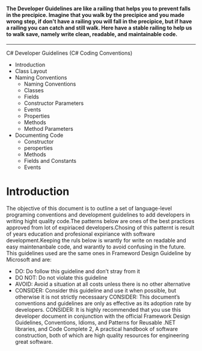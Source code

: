 #### The Developer Guidelines are like a railing that helps you to prevent falls in the precipice. Imagine that you walk by the precipice and you made wrong step, if don't have a railing you will fall in the precipice, but if have a railing you can catch and still walk. Here have a stable railing to help us to walk save, namely write clean, readable, and maintainable code.

---

C# Developer Guidelines (C# Coding Conventions)

* Introduction
* Class Layout
* Naming Conventions
	* Naming Conventions
	* Classes
	* Fields
	* Constructor Parameters
	* Events
	* Properties
	* Methods
	* Method Parameters
* Documenting Code
	* Constructor
	* peroperties
	* Methods
	* Fields and Constants
	* Events

	
# Introduction

The objective of this document is to outline a set of language-level programing conventions and development guidelines to add developers in writing hight quality code.The patterns below are ones of the best practices approved from lot of expiriaced developers.Chosing of this patternt is result of years education and profesional expiriance with software development.Keeping the ruls below is wrantly for write on readable and easy maintenanbale code, and warantly to avoid confusing in the future.
This guidelines used are the same ones in Frameword Design Guideline by Microsoft and are:

* DO: Do follow this guideline and don’t stray from it
* DO NOT: Do not violate this guideline
* AVOID: Avoid a situation at all costs unless there is no other alternative
* CONSIDER: Consider this guideline and use it when possible, but otherwise it is not strictly necessaary
CONSIDER: This document’s conventions and guidelines are only as effective as its adoption rate by developers.
CONSIDER: It is highly recommended that you use this developer document in conjunction with the official Framework Design Guidelines, Conventions, Idioms, and Patterns for Reusable .NET libraries, and Code Complete 2, A practical handbook of software construction, both of which are high quality resources for engineering great software.

